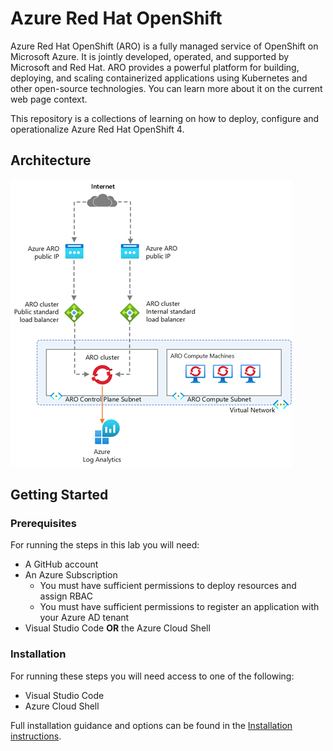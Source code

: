 # Azure Red Hat OpenShift

Azure Red Hat OpenShift (ARO) is a fully managed service of OpenShift on Microsoft Azure. It is jointly developed, operated, and supported by Microsoft and Red Hat. ARO provides a powerful platform for building, deploying, and scaling containerized applications using Kubernetes and other open-source technologies. You can learn more about it on the current web page context.

This repository is a collections of learning on how to deploy, configure and operationalize Azure Red Hat OpenShift 4.

## Architecture

![Azure Red Hat OpenShift Architecture](/images/aro-architecture.png "Azure Red Hat OpenShift Architecture")

## Getting Started

### Prerequisites

For running the steps in this lab you will need:

- A GitHub account
- An Azure Subscription
    - You must have sufficient permissions to deploy resources and assign RBAC
    - You must have sufficient permissions to register an application with your Azure AD tenant
- Visual Studio Code **OR** the Azure Cloud Shell

### Installation

For running these steps you will need access to one of the following:

- Visual Studio Code
- Azure Cloud Shell

Full installation guidance and options can be found in the [Installation instructions](install.md).
